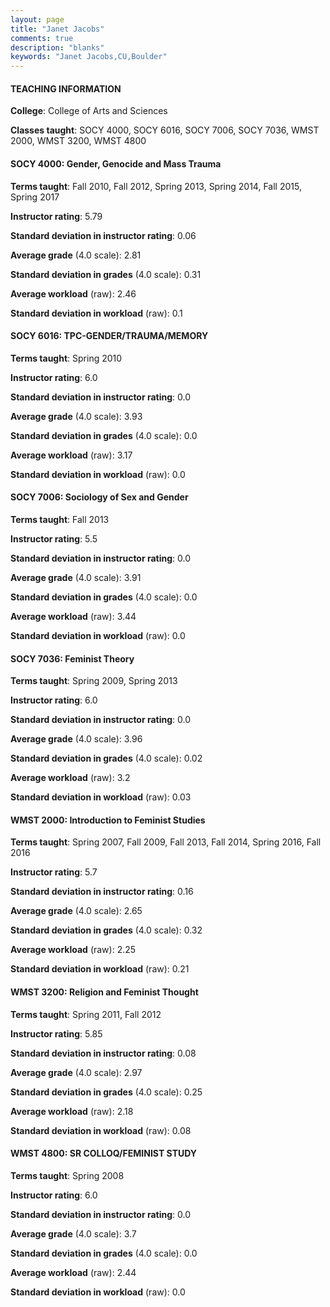```yaml
---
layout: page
title: "Janet Jacobs" 
comments: true
description: "blanks"
keywords: "Janet Jacobs,CU,Boulder"
---
```

<head>
<script src="https://ajax.googleapis.com/ajax/libs/jquery/2.1.3/jquery.min.js"></script>
<script src="https://dl.dropboxusercontent.com/s/pc42nxpaw1ea4o9/highcharts.js?dl=0"></script>
<!-- <script src="../assets/js/highcharts.js"></script> -->
<style type="text/css">@font-face {
	font-family: "Bebas Neue";
	src: url(https://www.filehosting.org/file/details/544349/BebasNeue Regular.otf) format("opentype");
	}
	h1.Bebas { 
		font-family: "Bebas Neue", Verdana, Tahoma;
	}
</style>
</head>
	   
#### TEACHING INFORMATION

**College**: College of Arts and Sciences

**Classes taught**: SOCY 4000, SOCY 6016, SOCY 7006, SOCY 7036, WMST 2000, WMST 3200, WMST 4800

#### SOCY 4000: Gender, Genocide and Mass Trauma

**Terms taught**: Fall 2010, Fall 2012, Spring 2013, Spring 2014, Fall 2015, Spring 2017

**Instructor rating**: 5.79

**Standard deviation in instructor rating**: 0.06

**Average grade** (4.0 scale): 2.81

**Standard deviation in grades** (4.0 scale): 0.31

**Average workload** (raw): 2.46

**Standard deviation in workload** (raw): 0.1

#### SOCY 6016: TPC-GENDER/TRAUMA/MEMORY

**Terms taught**: Spring 2010

**Instructor rating**: 6.0

**Standard deviation in instructor rating**: 0.0

**Average grade** (4.0 scale): 3.93

**Standard deviation in grades** (4.0 scale): 0.0

**Average workload** (raw): 3.17

**Standard deviation in workload** (raw): 0.0

#### SOCY 7006: Sociology of Sex and Gender

**Terms taught**: Fall 2013

**Instructor rating**: 5.5

**Standard deviation in instructor rating**: 0.0

**Average grade** (4.0 scale): 3.91

**Standard deviation in grades** (4.0 scale): 0.0

**Average workload** (raw): 3.44

**Standard deviation in workload** (raw): 0.0

#### SOCY 7036: Feminist Theory

**Terms taught**: Spring 2009, Spring 2013

**Instructor rating**: 6.0

**Standard deviation in instructor rating**: 0.0

**Average grade** (4.0 scale): 3.96

**Standard deviation in grades** (4.0 scale): 0.02

**Average workload** (raw): 3.2

**Standard deviation in workload** (raw): 0.03

#### WMST 2000: Introduction to Feminist Studies

**Terms taught**: Spring 2007, Fall 2009, Fall 2013, Fall 2014, Spring 2016, Fall 2016

**Instructor rating**: 5.7

**Standard deviation in instructor rating**: 0.16

**Average grade** (4.0 scale): 2.65

**Standard deviation in grades** (4.0 scale): 0.32

**Average workload** (raw): 2.25

**Standard deviation in workload** (raw): 0.21

#### WMST 3200: Religion and Feminist Thought

**Terms taught**: Spring 2011, Fall 2012

**Instructor rating**: 5.85

**Standard deviation in instructor rating**: 0.08

**Average grade** (4.0 scale): 2.97

**Standard deviation in grades** (4.0 scale): 0.25

**Average workload** (raw): 2.18

**Standard deviation in workload** (raw): 0.08

#### WMST 4800: SR COLLOQ/FEMINIST STUDY

**Terms taught**: Spring 2008

**Instructor rating**: 6.0

**Standard deviation in instructor rating**: 0.0

**Average grade** (4.0 scale): 3.7

**Standard deviation in grades** (4.0 scale): 0.0

**Average workload** (raw): 2.44

**Standard deviation in workload** (raw): 0.0


